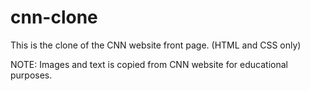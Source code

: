 # cnn-clone

This is the clone of the CNN website front page. (HTML and CSS only)

NOTE:
Images and text is copied from CNN website for educational purposes.
